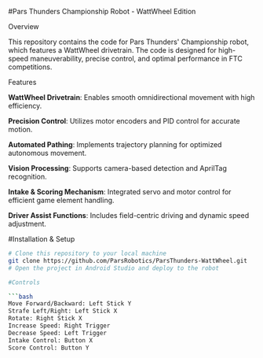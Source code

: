 #Pars Thunders Championship Robot - WattWheel Edition

Overview

This repository contains the code for Pars Thunders' Championship robot, which features a WattWheel drivetrain. The code is designed for high-speed maneuverability, precise control, and optimal performance in FTC competitions.

Features

**WattWheel Drivetrain**: Enables smooth omnidirectional movement with high efficiency.

**Precision Control**: Utilizes motor encoders and PID control for accurate motion.

**Automated Pathing**: Implements trajectory planning for optimized autonomous movement.

**Vision Processing**: Supports camera-based detection and AprilTag recognition.

**Intake & Scoring Mechanism**: Integrated servo and motor control for efficient game element handling.

**Driver Assist Functions**: Includes field-centric driving and dynamic speed adjustment.

#Installation & Setup

  ```bash
  # Clone this repository to your local machine
  git clone https://github.com/ParsRobotics/ParsThunders-WattWheel.git
  # Open the project in Android Studio and deploy to the robot

#Controls

  ```bash
  Move Forward/Backward: Left Stick Y
  Strafe Left/Right: Left Stick X
  Rotate: Right Stick X
  Increase Speed: Right Trigger
  Decrease Speed: Left Trigger
  Intake Control: Button X
  Score Control: Button Y


  


